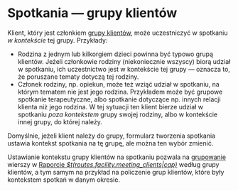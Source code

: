 # Spotkania — grupy klientów

Klient, który jest członkiem [grupy klientów](client-groups), może uczestniczyć w spotkaniu _w kontekście_
tej grupy. Przykłady:

- Rodzina z jednym lub kilkorgiem dzieci powinna być typowo grupą klientów. Jeżeli członkowie rodziny
  (niekoniecznie wszyscy) biorą udział w spotkaniu, ich uczestnictwo jest w kontekście tej grupy
  — oznacza to, że poruszane tematy dotyczą tej rodziny.
- Członek rodziny, np. opiekun, może też wziąć udział w spotkaniu, na którym tematem nie jest jego rodzina.
  Przykładem może być grupowe spotkanie terapeutyczne, albo spotkanie dotyczące np. innych relacji klienta
  niż jego rodzina. W tej sytuacji ten klient bierze udział w spotkaniu _poza kontekstem_ grupy swojej rodziny,
  albo w kontekście innej grupy, do której należy.

Domyślnie, jeżeli klient należy do grupy, formularz tworzenia spotkania ustawia kontekst spotkania na tę grupę,
ale można ten wybór zmienić.

Ustawianie kontekstu grupy klientów na spotkaniu pozwala na [grupowanie](table-grouping) wierszy w
[Raporcie _$t(routes.facility.meeting_clients|cap)_](reports#meeting-clients) według grupy klientów,
a tym samym na przykład na policzenie grup klientów, które były kontekstem spotkań w danym okresie.
